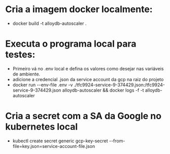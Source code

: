 # Cria a imagem docker localmente:
  - docker build -t alloydb-autoscaler .

# Executa o programa local para testes:
  - Primeiro vá no .env local e defina os valores como desejar nas variáveis de ambiente.
  - adicione a credencial .json  da service account da gcp na raiz do projeto
  - docker run --env-file .env -v ./tfc9924-service-9-374429.json:/tfc9924-service-9-374429.json alloydb-autoscaler && docker logs -f -t alloydb-autoscaler


# Cria a secret com a SA da Google no kubernetes local
  - kubectl create secret generic gcp-key-secret --from-file=key.json=service-account-file.json